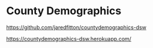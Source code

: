 # County Demographics

https://github.com/jaredfitton/countydemographics-dsw

https://countydemographics-dsw.herokuapp.com/
